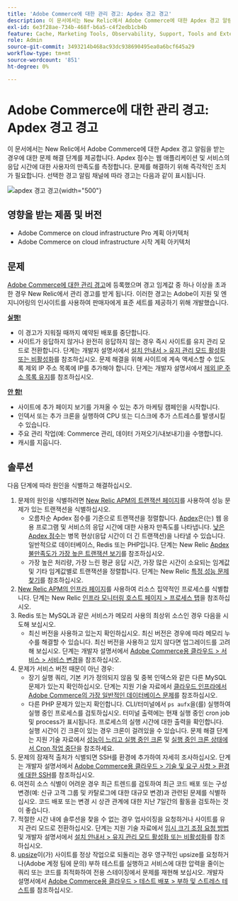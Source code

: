 ```yaml
---
title: 'Adobe Commerce에 대한 관리 경고: Apdex 경고 경고'
description: 이 문서에서는 New Relic에서 Adobe Commerce에 대한 Apdex 경고 알림을 받는 경우에 대한 문제 해결 단계를 제공합니다. Apdex 점수는 웹 애플리케이션 및 서비스의 응답 시간에 대한 사용자의 만족도를 측정합니다. 문제를 해결하기 위해 즉각적인 조치가 필요합니다. 선택한 경고 알림 채널에 따라 경고는 다음과 같이 표시됩니다.
exl-id: 6e3f28ae-734b-468f-b6a5-c4f2edb1cb4b
feature: Cache, Marketing Tools, Observability, Support, Tools and External Services
role: Admin
source-git-commit: 3493214b468ac93dc938690495ea0a6bcf645a29
workflow-type: tm+mt
source-wordcount: '851'
ht-degree: 0%

---
```


# Adobe Commerce에 대한 관리 경고: Apdex 경고 경고

이 문서에서는 New Relic에서 Adobe Commerce에 대한 Apdex 경고 알림을 받는 경우에 대한 문제 해결 단계를 제공합니다. Apdex 점수는 웹 애플리케이션 및 서비스의 응답 시간에 대한 사용자의 만족도를 측정합니다. 문제를 해결하기 위해 즉각적인 조치가 필요합니다. 선택한 경고 알림 채널에 따라 경고는 다음과 같이 표시됩니다.

![apdex 경고 경고](assets/apdex-warning-magento-managed.png){width="500"}

## 영향을 받는 제품 및 버전

* Adobe Commerce on cloud infrastructure Pro 계획 아키텍처
* Adobe Commerce on cloud infrastructure 시작 계획 아키텍처

## 문제

[Adobe Commerce에 대한 관리 경고](/help/support-tools/managed-alerts-for-adobe-commerce/managed-alerts-for-magento-commerce.md)에 등록했으며 경고 임계값 중 하나 이상을 초과한 경우 New Relic에서 관리 경고를 받게 됩니다. 이러한 경고는 Adobe이 지원 및 엔지니어링의 인사이트를 사용하여 판매자에게 표준 세트를 제공하기 위해 개발했습니다.

<u> **실행!** </u>

* 이 경고가 지워질 때까지 예약된 배포를 중단합니다.
* 사이트가 응답하지 않거나 완전히 응답하지 않는 경우 즉시 사이트를 유지 관리 모드로 전환합니다. 단계는 개발자 설명서에서 [설치 안내서 > 유지 관리 모드 활성화 또는 비활성화](https://devdocs.magento.com/guides/v2.4/install-gde/install/cli/install-cli-subcommands-maint.html?itm_source=devdocs&amp;itm_medium=search_page&amp;itm_campaign=federated_search&amp;itm_term=mainten)를 참조하십시오. 문제 해결을 위해 사이트에 계속 액세스할 수 있도록 제외 IP 주소 목록에 IP를 추가해야 합니다. 단계는 개발자 설명서에서 [제외 IP 주소 목록 유지](https://devdocs.magento.com/guides/v2.4/install-gde/install/cli/install-cli-subcommands-maint.html?itm_source=devdocs&amp;itm_medium=search_page&amp;itm_campaign=federated_search&amp;itm_term=mainten#instgde-cli-maint-exempt)를 참조하십시오.

<u>**안 함!**</u>

* 사이트에 추가 페이지 보기를 가져올 수 있는 추가 마케팅 캠페인을 시작합니다.
* 인덱서 또는 추가 크론을 실행하여 CPU 또는 디스크에 추가 스트레스를 발생시킬 수 있습니다.
* 주요 관리 작업(예: Commerce 관리, 데이터 가져오기/내보내기)을 수행합니다.
* 캐시를 지웁니다.

## 솔루션

다음 단계에 따라 원인을 식별하고 해결하십시오.

1. 문제의 원인을 식별하려면 [New Relic APM의 트랜잭션 페이지](https://docs.newrelic.com/docs/apm/applications-menu/monitoring/transactions-page-find-specific-performance-problems)를 사용하여 성능 문제가 있는 트랜잭션을 식별하십시오.
   * 오름차순 Apdex 점수를 기준으로 트랜잭션을 정렬합니다. [Apdex](https://docs.newrelic.com/docs/apm/new-relic-apm/apdex/apdex-measure-user-satisfaction)은(는) 웹 응용 프로그램 및 서비스의 응답 시간에 대한 사용자 만족도를 나타냅니다. [낮은 Apdex 점수](/help/support-tools/managed-alerts-for-adobe-commerce/managed-alerts-for-magento-commerce-apdex-warning-alert.md)는 병목 현상(응답 시간이 더 긴 트랜잭션)을 나타낼 수 있습니다. 일반적으로 데이터베이스, Redis 또는 PHP입니다. 단계는 New Relic [Apdex 불만족도가 가장 높은 트랜잭션 보기](https://docs.newrelic.com/docs/apm/new-relic-apm/apdex/view-your-apdex-score#apdex-dissat)를 참조하십시오.
   * 가장 높은 처리량, 가장 느린 평균 응답 시간, 가장 많은 시간이 소요되는 임계값 및 기타 임계값별로 트랜잭션을 정렬합니다. 단계는 New Relic [특정 성능 문제 찾기](https://docs.newrelic.com/docs/apm/applications-menu/monitoring/transactions-page-find-specific-performance-problems)를 참조하십시오.
1. [New Relic APM의 인프라 페이지](https://docs.newrelic.com/docs/infrastructure/infrastructure-ui-pages/infra-hosts-ui-page/)를 사용하여 리소스 집약적인 프로세스를 식별합니다. 단계는 New Relic [인프라 모니터링 호스트 페이지 > 프로세스 탭](https://docs.newrelic.com/docs/infrastructure/infrastructure-ui-pages/infra-hosts-ui-page/#processes)을 참조하십시오.
1. Redis 또는 MySQL과 같은 서비스가 메모리 사용의 최상위 소스인 경우 다음을 시도해 보십시오.
   * 최신 버전을 사용하고 있는지 확인하십시오. 최신 버전은 경우에 따라 메모리 누수를 해결할 수 있습니다. 최신 버전을 사용하고 있지 않다면 업그레이드를 고려해 보십시오. 단계는 개발자 설명서에서 [Adobe Commerce용 클라우드 > 서비스 > 서비스 변경](https://experienceleague.adobe.com/docs/commerce-cloud-service/user-guide/configure/service/services-yaml.html)을 참조하십시오.
1. 문제가 서비스 버전 때문이 아닌 경우:
   * 장기 실행 쿼리, 기본 키가 정의되지 않음 및 중복 인덱스와 같은 다른 MySQL 문제가 있는지 확인하십시오. 단계는 지원 기술 자료에서 [클라우드 인프라에서 Adobe Commerce의 가장 일반적인 데이터베이스 문제](https://experienceleague.adobe.com/docs/commerce-operations/implementation-playbook/best-practices/maintenance/resolve-database-performance-issues.html)를 참조하십시오.
   * 다른 PHP 문제가 있는지 확인합니다. CLI/터미널에서 `ps aufx`을(를) 실행하여 실행 중인 프로세스를 검토하십시오. 터미널 출력에는 현재 실행 중인 cron job 및 process가 표시됩니다. 프로세스의 실행 시간에 대한 출력을 확인합니다. 실행 시간이 긴 크론이 있는 경우 크론이 걸려있을 수 있습니다. 문제 해결 단계는 지원 기술 자료에서 [성능이 느리고 실행 중인 크론](/help/troubleshooting/miscellaneous/slow-performance-slow-and-long-running-crons.md) 및 [실행 중인 크론 상태에서 Cron 작업 중단](/help/troubleshooting/miscellaneous/cron-job-is-stuck-in-running-status.md)을 참조하세요.
1. 문제의 잠재적 출처가 식별되면 SSH를 환경에 추가하여 자세히 조사하십시오. 단계는 개발자 설명서에서 [Adobe Commerce용 클라우드 > 기술 및 요구 사항 > 환경에 대한 SSH](https://devdocs.magento.com/cloud/env/environments-ssh.html#ssh)를 참조하십시오.
1. 여전히 소스 식별이 어려운 경우 최근 트렌드를 검토하여 최근 코드 배포 또는 구성 변경(예: 신규 고객 그룹 및 카탈로그에 대한 대규모 변경)과 관련된 문제를 식별하십시오. 코드 배포 또는 변경 시 상관 관계에 대한 지난 7일간의 활동을 검토하는 것이 좋습니다.
1. 적절한 시간 내에 솔루션을 찾을 수 없는 경우 업사이징을 요청하거나 사이트를 유지 관리 모드로 전환하십시오. 단계는 지원 기술 자료에서 [임시 크기 조정 요청 방법](/help/how-to/general/how-to-request-temporary-magento-upsize.md) 및 개발자 설명서에서 [설치 안내서 > 유지 관리 모드 활성화 또는 비활성화](https://devdocs.magento.com/guides/v2.4/install-gde/install/cli/install-cli-subcommands-maint.html?itm_source=devdocs&amp;itm_medium=search_page&amp;itm_campaign=federated_search&amp;itm_term=mainten)를 참조하십시오.
1. [upsize](/help/how-to/general/how-to-request-temporary-magento-upsize.md)이(가) 사이트를 정상 작업으로 되돌리는 경우 영구적인 upsize를 요청하거나(Adobe 계정 팀에 문의) 부하 테스트를 실행하고 서비스에 대한 압력을 줄이는 쿼리 또는 코드를 최적화하여 전용 스테이징에서 문제를 재현해 보십시오. 개발자 설명서에서 [Adobe Commerce용 클라우드 > 테스트 배포 > 부하 및 스트레스 테스트](https://devdocs.magento.com/cloud/live/stage-prod-test.html#loadtest)를 참조하십시오.
